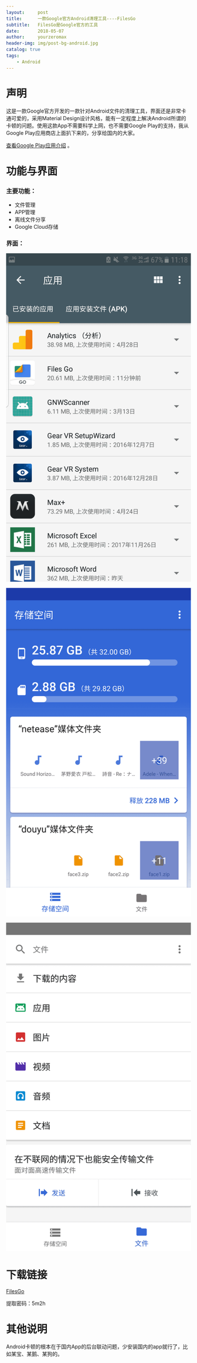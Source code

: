 ```yaml
---
layout:     post
title:      一款Google官方Android清理工具----FilesGo
subtitle:   FilesGo是Google官方的工具
date:       2018-05-07
author:     yourzeromax
header-img: img/post-bg-android.jpg
catalog: true
tags:
    - Android
---  
```


# 声明
这是一款Google官方开发的一款针对Android文件的清理工具，界面还是非常卡通可爱的，采用Material Design设计风格，能有一定程度上解决Android所谓的卡顿的问题。使用这款App不需要科学上网，也不需要Google Play的支持，我从Google Play应用商店上面扒下来的，分享给国内的大家。  

[查看Google Play应用介绍](https://play.google.com/store/apps/details?id=com.google.android.apps.nbu.files&utm_campaign=filesgo-website&utm_medium=weblink&utm_source=filesgo-website) 。

# 功能与界面

### 主要功能：
- 文件管理
- APP管理
- 离线文件分享
- Google Cloud存储

### 界面：
![App管理](https://raw.githubusercontent.com/yourzeromax/yourzeromax.github.io/master/img/20180507/1.png)  

![文件管理](https://raw.githubusercontent.com/yourzeromax/yourzeromax.github.io/master/img/20180507/2.png)  

![功能界面](https://raw.githubusercontent.com/yourzeromax/yourzeromax.github.io/master/img/20180507/3.png)

# 下载链接

[FilesGo](https://pan.baidu.com/s/17YMuAPQ4cLcFd_QlLZIwRA)

提取密码：5m2h

# 其他说明
Android卡顿的根本在于国内App的后台联动问题，少安装国内的app就行了，比如某宝、某鹅、某狗的。
